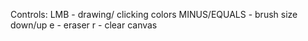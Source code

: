 Controls:
LMB - drawing/ clicking colors
MINUS/EQUALS - brush size down/up
e - eraser
r - clear canvas

